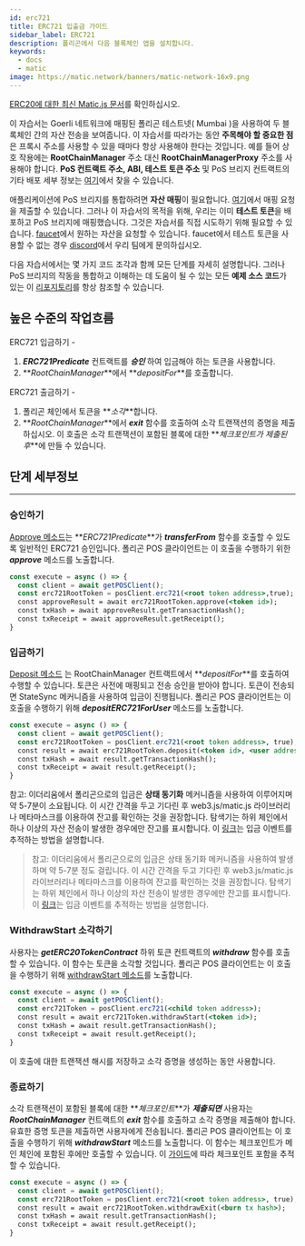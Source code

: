 ```yaml
---
id: erc721
title: ERC721 입출금 가이드
sidebar_label: ERC721
description: 폴리곤에서 다음 블록체인 앱을 설치합니다.
keywords:
  - docs
  - matic
image: https://matic.network/banners/matic-network-16x9.png
---
```


[ERC20에 대한 최신 Matic.js 문서](https://maticnetwork.github.io/matic.js/docs/pos/erc721/)를 확인하십시오.

이 자습서는 Goerli 네트워크에 매핑된 폴리곤 테스트넷( Mumbai )을 사용하여 두 블록체인 간의 자산 전송을 보여줍니다. 이 자습서를 따라가는 동안 **주목해야 할 중요한 점**은 프록시 주소를 사용할 수 있을 때마다 항상 사용해야 한다는 것입니다. 예를 들어 상호 작용에는 **RootChainManager** 주소 대신 **RootChainManagerProxy** 주소를 사용해야 합니다. **PoS 컨트랙트 주소, ABI, 테스트 토큰 주소** 및 PoS 브리지 컨트랙트의 기타 배포 세부 정보는 [여기](/docs/develop/ethereum-polygon/pos/deployment)에서 찾을 수 있습니다.

애플리케이션에 PoS 브리지를 통합하려면 **자산 매핑**이 필요합니다. [여기](/docs/develop/ethereum-polygon/submit-mapping-request)에서 매핑 요청을 제출할 수 있습니다. 그러나 이 자습서의 목적을 위해, 우리는 이미 **테스트 토큰**을 배포하고 PoS 브리지에 매핑했습니다. 그것은 자습서를 직접 시도하기 위해 필요할 수 있습니다. [faucet](https://faucet.polygon.technology/)에서 원하는 자산을 요청할 수 있습니다. faucet에서 테스트 토큰을 사용할 수 없는 경우 [discord](https://discord.com/invite/0xPolygon)에서 우리 팀에게 문의하십시오.

다음 자습서에서는 몇 가지 코드 조각과 함께 모든 단계를 자세히 설명합니다. 그러나 PoS 브리지의 작동을 통합하고 이해하는 데 도움이 될 수 있는 모든 **예제 소스 코드**가 있는 이 [리포지토리](https://github.com/maticnetwork/matic.js/tree/v2.0.2/examples/POS-client)를 항상 참조할 수 있습니다.

## 높은 수준의 작업흐름

ERC721 입금하기 -

1. **_ERC721Predicate_** 컨트랙트를 **_승인_** 하여 입금해야 하는 토큰을 사용합니다.
2. **_RootChainManager_**에서 **_depositFor_**를 호출합니다.

ERC721 출금하기 -

1. 폴리곤 체인에서 토큰을 **_소각_**합니다.
2. **_RootChainManager_**에서 **_exit_** 함수를 호출하여 소각 트랜잭션의 증명을 제출하십시오. 이 호출은 소각 트랜잭션이 포함된 블록에 대한 **_체크포인트가 제출된 후_**에 만들 수 있습니다.

## 단계 세부정보

---

### 승인하기

[Approve 메소드](https://maticnetwork.github.io/matic.js/docs/pos/erc721/approve/)는 **_ERC721Predicate_**가 **_transferFrom_** 함수를 호출할 수 있도록 일반적인 ERC721 승인입니다. 폴리곤 POS 클라이언트는 이 호출을 수행하기 위한 **_approve_** 메소드를 노출합니다.

```jsx
const execute = async () => {
  const client = await getPOSClient();
  const erc721RootToken = posClient.erc721(<root token address>,true);
  const approveResult = await erc721RootToken.approve(<token id>);
  const txHash = await approveResult.getTransactionHash();
  const txReceipt = await approveResult.getReceipt();
}
 ```

### 입금하기

[Deposit 메소드](https://maticnetwork.github.io/matic.js/docs/pos/erc721/deposit/) 는 RootChainManager 컨트랙트에서 **_depositFor_**를 호출하여 수행할 수 있습니다. 토큰은 사전에 매핑되고 전송 승인을 받아야 합니다. 토큰이 전송되면 StateSync 메커니즘을 사용하여 입금이 진행됩니다. 폴리곤 POS 클라이언트는 이 호출을 수행하기 위해 **_depositERC721ForUser_** 메소드를 노출합니다.

```jsx
const execute = async () => {
  const client = await getPOSClient();
  const erc721RootToken = posClient.erc721(<root token address>, true);
  const result = await erc721RootToken.deposit(<token id>, <user address>);
  const txHash = await result.getTransactionHash();
  const txReceipt = await result.getReceipt();
}
```

참고: 이더리움에서 폴리곤으로의 입금은 **상태 동기화** 메커니즘을 사용하여 이루어지며 약 5-7분이 소요됩니다. 이 시간 간격을 두고 기다린 후 web3.js/matic.js 라이브러리나 메타마스크를 이용하여 잔고를 확인하는 것을 권장합니다. 탐색기는 하위 체인에서 하나 이상의 자산 전송이 발생한 경우에만 잔고를 표시합니다. 이 [링크](https://docs.polygon.technology/docs/develop/ethereum-polygon/pos/deposit-withdraw-event-pos/)는 입금 이벤트를 추적하는 방법을 설명합니다.

> 참고: 이더리움에서 폴리곤으로의 입금은 상태 동기화 메커니즘을 사용하여 발생하며 약 5-7분 정도 걸립니다. 이 시간 간격을 두고 기다린 후 web3.js/matic.js 라이브러리나 메타마스크를 이용하여 잔고를 확인하는 것을 권장합니다. 탐색기는 하위 체인에서 하나 이상의 자산 전송이 발생한 경우에만 잔고를 표시합니다. 이 [링크](/docs/develop/ethereum-polygon/pos/deposit-withdraw-event-pos)는 입금 이벤트를 추적하는 방법을 설명합니다.

### WithdrawStart 소각하기

사용자는 **_getERC20TokenContract_** 하위 토큰 컨트랙트의 **_withdraw_** 함수를 호출할 수 있습니다. 이 함수는 토큰을 소각할 것입니다. 폴리곤 POS 클라이언트는 이 호출을 수행하기 위해 [withdrawStart 메소드](https://maticnetwork.github.io/matic.js/docs/pos/erc721/withdraw-start/)를 노출합니다.

```jsx
const execute = async () => {
  const client = await getPOSClient();
  const erc721Token = posClient.erc721(<child token address>);
  const result = await erc721Token.withdrawStart(<token id>);
  const txHash = await result.getTransactionHash();
  const txReceipt = await result.getReceipt();
}
```

이 호출에 대한 트랜잭션 해시를 저장하고 소각 증명을 생성하는 동안 사용합니다.

### 종료하기

소각 트랜잭션이 포함된 블록에 대한 **_체크포인트_**가 **_제출되면_** 사용자는 **_RootChainManager_** 컨트랙트의 **_exit_** 함수를 호출하고 소각 증명을 제출해야 합니다. 유효한 증명 토큰을 제출하면 사용자에게 전송됩니다. 폴리곤 POS 클라이언트는 이 호출을 수행하기 위해 **_withdrawStart_** 메소드를 노출합니다. 이 함수는 체크포인트가 메인 체인에 포함된 후에만 호출할 수 있습니다. 이 [가이드](/docs/develop/ethereum-polygon/pos/deposit-withdraw-event-pos/#checkpoint-events)에 따라 체크포인트 포함을 추적할 수 있습니다.

```jsx
const execute = async () => {
  const client = await getPOSClient();
  const erc721RootToken = posClient.erc721(<root token address>, true);
  const result = await erc721RootToken.withdrawExit(<burn tx hash>);
  const txHash = await result.getTransactionHash();
  const txReceipt = await result.getReceipt();
}
```
